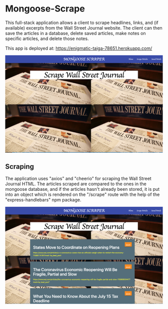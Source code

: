 # Mongoose-Scrape #

This full-stack application allows a client to scrape headlines, links, and (if available) excerpts from the Wall Street 
Journal website. The client can then save the articles in a database, delete saved articles, make notes on specific articles, and delete those notes.

This app is deployed at:  https://enigmatic-taiga-78651.herokuapp.com/

![](images/Figure1.png)

## Scraping ##

The application uses "axios" and "cheerio" for scraping the Wall Street Journal HTML. The articles scraped are compared to the ones in the mongoose database, and if the articles hasn't already been stored, it is put into an object which is rendered on the "/scrape" route with the help of the "express-handlebars" npm package. 

![](images/Figure2.png)
